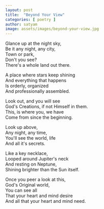 ```yaml
---
layout: post
title:  "Beyond Your View"
categories: [ poetry ]
author: satyam
image: assets/images/beyond-your-view.jpg
---
```


Glance up at the night sky,  
Be it any night, any city,  
Town or park,  
Don't you see?  
There's a whole land out there.

A place where stars keep shining  
And everything that happens  
Is orderly, organized  
And professionally assembled.  

Look out, and you will see  
God's Creations, if not Himself in them.  
This, is where you, we have  
Come from since the beginning.  

Look up above,  
Any night, any time,  
You'll see the world, life  
And all it's secrets.  

Like a key necklace,  
Looped around Jupiter's neck  
And resting on Neptune,  
Shining brighter than the Sun itself.  

Once you peer a look at this,  
God's Original world,  
You can see all  
That your heart and mind desire  
And all that your heart and mind need.  
